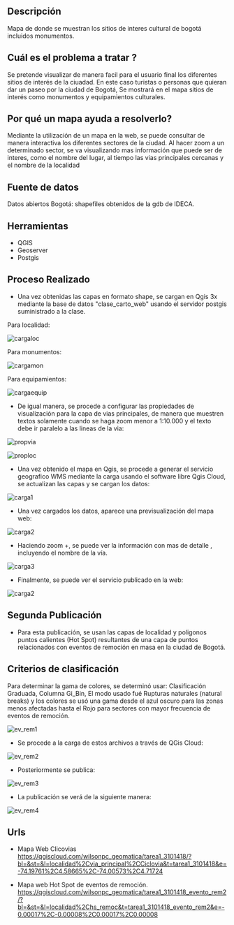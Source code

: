 ## Descripción

Mapa de donde se muestran los sitios de interes cultural de bogotá incluidos monumentos.

##  Cuál es el problema a tratar ?
Se pretende visualizar de manera facil para el usuario final los diferentes sitios de interés de la ciuadad. En este caso turistas o personas que quieran dar un paseo por la ciudad de Bogotá, Se mostrará en el mapa sitios de interés como monumentos y equipamientos culturales. 

##  Por qué un mapa ayuda a resolverlo?
Mediante la utilización de un mapa en la web, se puede consultar de manera interactiva los diferentes sectores de la ciudad. Al hacer zoom a un determinado sector, se va visualizando mas información que puede ser de interes, como el nombre del lugar, al tiempo las vias principales cercanas y el nombre de la localidad

## Fuente de datos

Datos abiertos Bogotá: shapefiles obtenidos de la gdb de IDECA.

##  Herramientas
- QGIS
- Geoserver
- Postgis

##  Proceso Realizado

- Una vez obtenidas las capas en formato shape, se cargan en Qgis 3x mediante la base de datos "clase_carto_web" usando el servidor postgis suministrado a la clase.

Para localidad:

![cargaloc](images/t2_import_qgis_localidad_postgis.jpg)

Para monumentos:

![cargamon](images/t2_import_qgis_monum_postgis.jpg)

Para equipamientos:

![cargaequip](images/t2_import_qgis_equipam_postgis.jpg)

- De igual manera, se procede a configurar las propiedades de visualización para la capa de vias principales, de manera que muestren textos solamente cuando se haga zoom menor a 1:10.000 y el texto debe ir paralelo a las lineas de la via:

![propvia](images/prop_viaprin_etiq_rep.jpg)

![proploc](images/prop_viaprin_etiqueta.jpg)

- Una vez obtenido el mapa en Qgis, se procede a generar el servicio geografico WMS mediante la carga usando el software libre Qgis Cloud, se actualizan las capas y se cargan los datos:

![carga1](images/qgis_cloud_carga.jpg)

- Una vez cargados los datos, aparece una previsualización del mapa web:

![carga2](images/qgis_cloudmapa.jpg)

- Haciendo zoom +, se puede ver la información con mas de detalle , incluyendo el nombre de la vía.

![carga3](images/qgiscloud_pub_zoom.jpg)

- Finalmente, se puede ver el servicio publicado en la web:

![carga2](images/qgiscloud_publicado.jpg)

## Segunda Publicación
- Para esta publicación, se usan las capas de localidad y poligonos puntos calientes (Hot Spot) resultantes de una capa de puntos relacionados con eventos de remoción en masa en la ciudad de Bogotá.

## Criterios de clasificación

Para determinar la gama de colores, se determinó usar: Clasificación Graduada, Columna Gi_Bin, El modo usado fué Rupturas naturales (natural breaks) y los colores se usó una gama desde el azul oscuro para las zonas menos afectadas hasta el Rojo para sectores con mayor frecuencia de eventos de remoción.

![ev_rem1](images/hotspot_rem_simbol.jpg)

- Se procede a la carga de estos archivos a través de QGis Cloud:

![ev_rem2](images/qgis_cloud_carga_ev_rem.jpg)

- Posteriormente se publica:

![ev_rem3](images/hotspot_rem_pub2.jpg)

- La publicación se verá de la siguiente manera:

![ev_rem4](images/qgiscloud_pub_ev_rem.jpg)


##  Urls

- Mapa Web Clicovias
https://qgiscloud.com/wilsonpc_geomatica/tarea1_3101418/?bl=&st=&l=localidad%2Cvia_principal%2CCiclovia&t=tarea1_3101418&e=-74.19761%2C4.58665%2C-74.00573%2C4.71724

- Mapa web Hot Spot de eventos de remoción.
https://qgiscloud.com/wilsonpc_geomatica/tarea1_3101418_evento_rem2/?bl=&st=&l=localidad%2Chs_remoc&t=tarea1_3101418_evento_rem2&e=-0.00017%2C-0.00008%2C0.00017%2C0.00008
